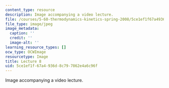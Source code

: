 ```yaml
---
content_type: resource
description: Image accompanying a video lecture.
file: /courses/5-60-thermodynamics-kinetics-spring-2008/5ce1ef1f67a4936d8c797862e4a6c96f_lec08_th.jpg
file_type: image/jpeg
image_metadata:
  caption: ''
  credit: ''
  image-alt: ''
learning_resource_types: []
ocw_type: OCWImage
resourcetype: Image
title: Lecture 8
uid: 5ce1ef1f-67a4-936d-8c79-7862e4a6c96f
---
```

Image accompanying a video lecture.

